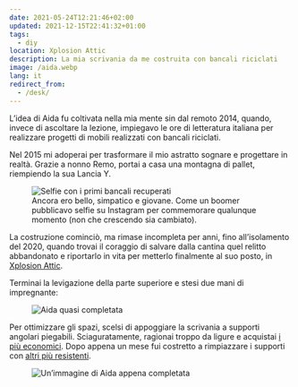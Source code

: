 ```yaml
---
date: 2021-05-24T12:21:46+02:00
updated: 2021-12-15T22:41:32+01:00
tags:
  - diy
location: Xplosion Attic
description: La mia scrivania da me costruita con bancali riciclati
image: /aida.webp
lang: it
redirect_from:
  - /desk/
---
```

L’idea di Aida fu coltivata nella mia mente sin dal remoto 2014, quando, invece di ascoltare la lezione, impiegavo le ore di letteratura italiana per realizzare progetti di mobili realizzati con bancali riciclati.

Nel 2015 mi adoperai per trasformare il mio astratto sognare e progettare in realtà. Grazie a nonno Remo, portai a casa una montagna di pallet, riempiendo la sua Lancia Y.

<figure>
	<img src='/bancali-selfie.webp' alt='Selfie con i primi bancali recuperati'>
	<figcaption>Ancora ero bello, simpatico e giovane. Come un boomer pubblicavo selfie su Instagram per commemorare qualunque momento (non che crescendo sia cambiato).</figcaption>
</figure>

La costruzione cominciò, ma rimase incompleta per anni, fino all’isolamento del 2020, quando trovai il coraggio di salvare dalla cantina quel relitto abbandonato e riportarlo in vita per metterlo finalmente al suo posto, in [Xplosion Attic](Xplosion%20Attic.md).

Terminai la levigazione della parte superiore e stesi due mani di impregnante:

<figure>
	<img src='/aida-wip.webp' alt='Aida quasi completata'>
</figure>

Per ottimizzare gli spazi, scelsi di appoggiare la scrivania a supporti angolari piegabili. Sciaguratamente, ragionai troppo da ligure e acquistai [i più economici](https://www.amazon.it/gp/product/B07GBVJBG9/ 'Ewead.1PAIR 45,7 cm cattura di uscita supporto panca tavolo pieghevole scaffale staffa di montaggio con viti su Amazon'). Dopo appena un mese fui costretto a rimpiazzare i supporti con [altri più resistenti](https://www.amazon.it/gp/product/B07RJMH6DH/ 'Supporti Ripiani Pieghevoli su Amazon').

<figure>
	<img src='{{ image }}' alt='Un’immagine di Aida appena completata'>
</figure>
